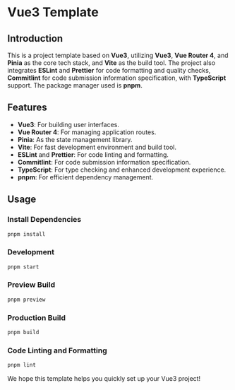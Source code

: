 # Vue3 Template

## Introduction

This is a project template based on **Vue3**, utilizing **Vue3**, **Vue Router 4**, and **Pinia** as the core tech stack, and **Vite** as the build tool. The project also integrates **ESLint** and **Prettier** for code formatting and quality checks, **Commitlint** for code submission information specification, with **TypeScript** support. The package manager used is **pnpm**.

## Features

- **Vue3**: For building user interfaces.
- **Vue Router 4**: For managing application routes.
- **Pinia**: As the state management library.
- **Vite**: For fast development environment and build tool.
- **ESLint** and **Prettier**: For code linting and formatting.
- **Commitlint**: For code submission information specification.
- **TypeScript**: For type checking and enhanced development experience.
- **pnpm**: For efficient dependency management.

## Usage

### Install Dependencies

```bash
pnpm install
```

### Development

```bash
pnpm start
```

### Preview Build

```bash
pnpm preview
```

### Production Build

```bash
pnpm build
```

### Code Linting and Formatting

```bash
pnpm lint
```

We hope this template helps you quickly set up your Vue3 project!
